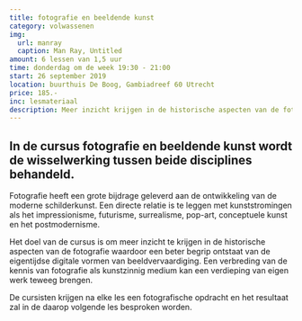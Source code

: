 ```yaml
---
title: fotografie en beeldende kunst
category: volwassenen
img: 
  url: manray
  caption: Man Ray, Untitled
amount: 6 lessen van 1,5 uur
time: donderdag om de week 19:30 - 21:00
start: 26 september 2019
location: buurthuis De Boog, Gambiadreef 60 Utrecht 
price: 185.-
inc: lesmateriaal
description: Meer inzicht krijgen in de historische aspecten van de fotografie waardoor een beter begrip ontstaat van de eigentijdse digitale vormen van beeldvervaardiging.
---
```


## In de cursus fotografie en beeldende kunst wordt de wisselwerking tussen beide disciplines behandeld.

Fotografie heeft een grote bijdrage geleverd aan de ontwikkeling van de moderne schilderkunst. Een directe relatie is te leggen met kunststromingen als het impressionisme, futurisme, surrealisme, pop-art, conceptuele kunst en het postmodernisme.

Het doel van de cursus is om meer inzicht te krijgen in de historische aspecten van de fotografie waardoor een beter begrip ontstaat van de eigentijdse digitale vormen van beeldvervaardiging. Een verbreding van de kennis van fotografie als kunstzinnig medium kan een verdieping van eigen werk teweeg brengen. 

De cursisten krijgen na elke les een fotografische opdracht en het resultaat zal in de daarop volgende les besproken worden.